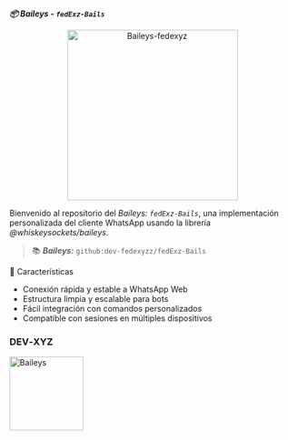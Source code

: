 **_📦 Baileys - `fedExz-Bails`_**

<p align="center">
  <img src="https://files.catbox.moe/c65bk7.jpg" alt="Baileys-fedexyz" width="300"/>
</p>

Bienvenido al repositorio  del *Baileys: `fedExz-Bails`*, una implementación personalizada del cliente WhatsApp usando la librería *@whiskeysockets/baileys*.

> 📚 **_Baileys:_** `github:dev-fedexyzz/fedExz-Bails`

🚀 Características
- Conexión rápida y estable a WhatsApp Web
- Estructura limpia y escalable para bots
- Fácil integración con comandos personalizados
- Compatible con sesiones en múltiples dispositivos

### **DEV‐XYZ**
<a
href="https://github.com/dev-fedexyzz"><img src="https://github.com/dev-fedexyzz.png" width="130" height="130" alt="Baileys"/></a>
